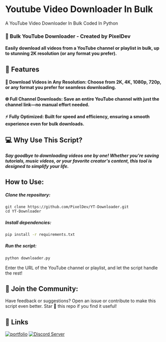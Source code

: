 
# Youtube Video Downloader In Bulk

A YouTube Video Downloader In Bulk Coded In Python

### 🚀 Bulk YouTube Downloader - Created by PixelDev
#### Easily download all videos from a YouTube channel or playlist in bulk, up to stunning 2K resolution (or any format you prefer).
## 📌 Features
#### 🎥 Download Videos in Any Resolution: Choose from 2K, 4K, 1080p, 720p, or any format you prefer for seamless downloading.
#### 🌐 Full Channel Downloads: Save an entire YouTube channel with just the channel link—no manual effort needed.
#### ⚡ Fully Optimized: Built for speed and efficiency, ensuring a smooth experience even for bulk downloads.


## 💻 Why Use This Script?
##### Say goodbye to downloading videos one by one! Whether you're saving tutorials, music videos, or your favorite creator's content, this tool is designed to simplify your life.

## How to Use:

##### Clone the repository:
```
git clone https://github.com/PixelDev/YT-Downloader.git
cd YT-Downloader
```

##### Install dependencies:
```bash
pip install -r requirements.txt
```

##### Run the script:
```bash
python downloader.py
```
Enter the URL of the YouTube channel or playlist, and let the script handle the rest!

## 🎯 Join the Community:
Have feedback or suggestions? Open an issue or contribute to make this script even better.
Star 🌟 this repo if you find it useful!


## 🔗 Links
[![portfolio](https://img.shields.io/badge/PixelDev-000?style=for-the-badge&logo=&logoColor=white)]()
[![Discord Server](https://img.shields.io/badge/discord-3C33A6?style=for-the-badge&logo=discord&logoColor=white)](https://discord.gg/5YS5GZtxd9)
